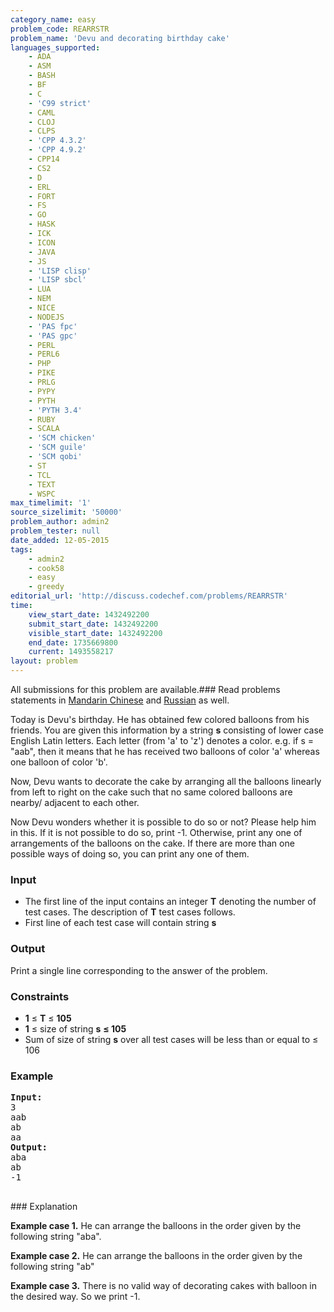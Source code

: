 ```yaml
---
category_name: easy
problem_code: REARRSTR
problem_name: 'Devu and decorating birthday cake'
languages_supported:
    - ADA
    - ASM
    - BASH
    - BF
    - C
    - 'C99 strict'
    - CAML
    - CLOJ
    - CLPS
    - 'CPP 4.3.2'
    - 'CPP 4.9.2'
    - CPP14
    - CS2
    - D
    - ERL
    - FORT
    - FS
    - GO
    - HASK
    - ICK
    - ICON
    - JAVA
    - JS
    - 'LISP clisp'
    - 'LISP sbcl'
    - LUA
    - NEM
    - NICE
    - NODEJS
    - 'PAS fpc'
    - 'PAS gpc'
    - PERL
    - PERL6
    - PHP
    - PIKE
    - PRLG
    - PYPY
    - PYTH
    - 'PYTH 3.4'
    - RUBY
    - SCALA
    - 'SCM chicken'
    - 'SCM guile'
    - 'SCM qobi'
    - ST
    - TCL
    - TEXT
    - WSPC
max_timelimit: '1'
source_sizelimit: '50000'
problem_author: admin2
problem_tester: null
date_added: 12-05-2015
tags:
    - admin2
    - cook58
    - easy
    - greedy
editorial_url: 'http://discuss.codechef.com/problems/REARRSTR'
time:
    view_start_date: 1432492200
    submit_start_date: 1432492200
    visible_start_date: 1432492200
    end_date: 1735669800
    current: 1493558217
layout: problem
---
```

All submissions for this problem are available.###  Read problems statements in [Mandarin Chinese](http://www.codechef.com/download/translated/COOK58/mandarin/REARRSTR.pdf) and [Russian](http://www.codechef.com/download/translated/COOK58/russian/REARRSTR.pdf) as well.

Today is Devu's birthday. He has obtained few colored balloons from his friends. You are given this information by a string **s** consisting of lower case English Latin letters. Each letter (from 'a' to 'z') denotes a color. e.g. if s = "aab", then it means that he has received two balloons of color 'a' whereas one balloon of color 'b'.

Now, Devu wants to decorate the cake by arranging all the balloons linearly from left to right on the cake such that no same colored balloons are nearby/ adjacent to each other.

Now Devu wonders whether it is possible to do so or not? Please help him in this. If it is not possible to do so, print -1. Otherwise, print any one of arrangements of the balloons on the cake. If there are more than one possible ways of doing so, you can print any one of them.

### Input

- The first line of the input contains an integer **T** denoting the number of test cases. The description of **T** test cases follows.
- First line of each test case will contain string **s**

### Output

Print a single line corresponding to the answer of the problem.

### Constraints

- **1** ≤ **T** ≤ **105**
- **1** ≤ size of string **s**  **≤ 105**
- Sum of size of string **s** over all test cases will be less than or equal to ≤ 106

### Example

<pre><b>Input:</b>
3
aab
ab
aa
<b>Output:</b>
aba
ab
-1

</pre>### Explanation
**Example case 1.** He can arrange the balloons in the order given by the following string "aba".

**Example case 2.** He can arrange the balloons in the order given by the following string "ab"

**Example case 3.** There is no valid way of decorating cakes with balloon in the desired way. So we print -1.
